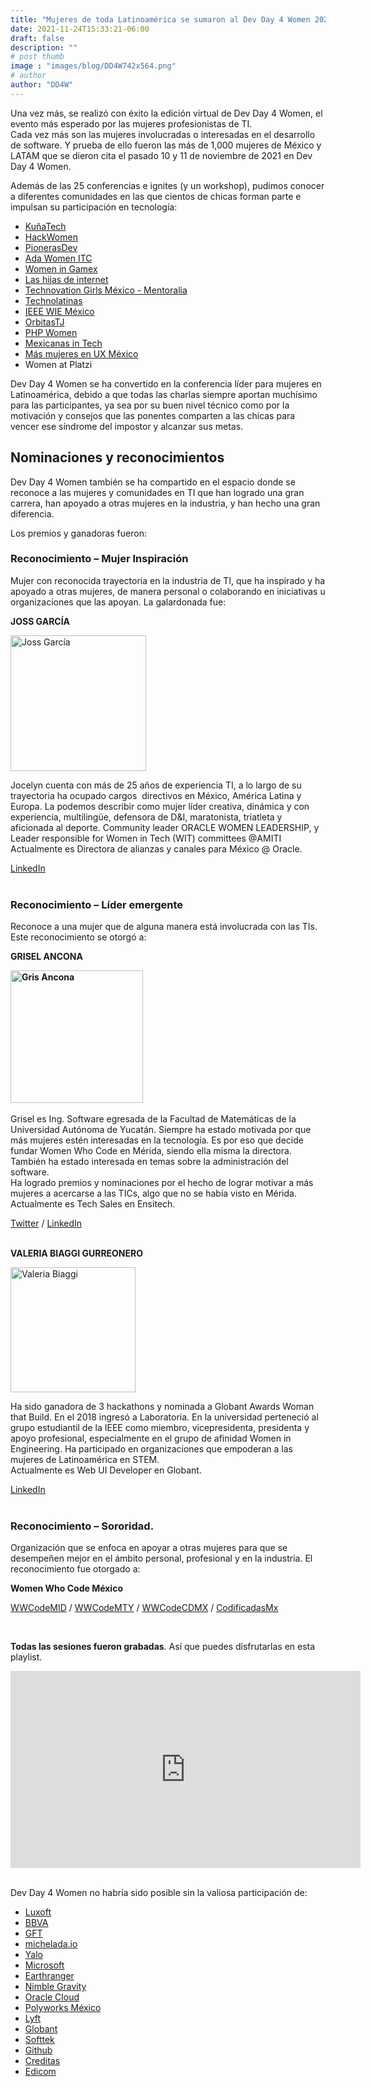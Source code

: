 ```yaml
---
title: "Mujeres de toda Latinoamérica se sumaron al Dev Day 4 Women 2021"
date: 2021-11-24T15:33:21-06:00
draft: false
description: ""
# post thumb
image : "images/blog/DD4W742x564.png"
# author
author: "DD4W"
---
```



<p>Una vez más, se realizó con éxito la edición virtual de Dev Day 4 Women, el evento más esperado por las mujeres profesionistas de TI.<br />
Cada vez más son las mujeres involucradas o interesadas en el desarrollo de software. Y prueba de ello fueron las más de 1,000 mujeres de México y LATAM que se dieron cita el pasado 10 y 11 de noviembre de 2021 en Dev Day 4 Women.</p>

<p>Además de las 25 conferencias e ignites (y un workshop), pudimos conocer a diferentes comunidades en las que cientos de chicas forman parte e impulsan su participación en tecnología:</p>

<ul>
	<li><a href="https://linktr.ee/KunaTech">KuñaTech</a></li>
	<li><a href="https://twitter.com/hack_women?s=21">HackWomen</a></li>
	<li><a href="https://www.instagram.com/pionerasdev/?hl=es-la">PionerasDev</a></li>
	<li><a href="https://www.facebook.com/adawomenitc/">Ada Women ITC</a></li>
	<li><a href="https://www.womeningamex.org/">Women in Gamex</a></li>
	<li><a href="https://twitter.com/hijasdeinternet">Las hijas de internet</a></li>
	<li><a href="https://www.mentoralia.org/">Technovation Girls México - Mentoralia</a></li>
	<li><a href="https://twitter.com/Technolatinas">Technolatinas</a></li>
	<li><a href="https://www.ieee.org/">IEEE WIE México</a></li>
	<li><a href="https://twitter.com/orbitastj?lang=es">OrbitasTJ</a></li>
	<li><a href="https://twitter.com/phpmx?lang=es">PHP Women</a></li>
	<li><a href="https://twitter.com/mexicanastech">Mexicanas in Tech</a></li>
	<li><a href="http://masmujeresux.mx.s3-website-us-east-1.amazonaws.com/">Más mujeres en UX México</a></li>
	<li>Women at Platzi</li>
</ul>

<p>Dev Day 4 Women se ha convertido en la conferencia líder para mujeres en Latinoamérica, debido a que todas las charlas siempre aportan muchísimo para las participantes, ya sea por su buen nivel técnico como por la motivación y consejos que las ponentes comparten a las chicas para vencer ese síndrome del impostor y alcanzar sus metas.</p>

<h2>Nominaciones y reconocimientos</h2>

<p>Dev Day 4 Women también se ha compartido en el espacio donde se reconoce a las mujeres y comunidades en TI que han logrado una gran carrera, han apoyado a otras mujeres en la industria, y han hecho una gran diferencia.</p>

<p>Los premios y ganadoras fueron:</p>

<h3>Reconocimiento – Mujer Inspiración</h3>

<p>Mujer con reconocida trayectoria en la industria de TI, que ha inspirado y ha apoyado a otras mujeres, de manera personal o colaborando en iniciativas u organizaciones que las apoyan. La galardonada fue:</p>

<p><strong>JOSS GARCÍA</strong></p>

<p><img alt="Joss García" data-entity-type="file" data-entity-uuid="0869f0e4-09df-4074-bc4e-315dab5e8818" height="217" src="https://sg.com.mx/sites/default/files/inline-images/Jocelyn.jpg" width="217" /></p>

<p>Jocelyn cuenta con más de 25 años de experiencia TI, a lo largo de su trayectoria ha ocupado cargos &nbsp;directivos en México, América Latina y Europa. La&nbsp;podemos describir como mujer líder creativa, dinámica y con experiencia, multilingüe, defensora de D&amp;I, maratonista, triatleta y aficionada al deporte. Community leader ORACLE WOMEN LEADERSHIP, y Leader responsible for Women in Tech (WIT) committees @AMITI&nbsp;<br />
Actualmente es Directora de alianzas y canales para México @ Oracle.</p>

<p><a href="https://www.linkedin.com/in/jocelyngarciacardiel/?originalSubdomain=mx" title="Linkekdin Joss García">LinkedIn</a><br />
&nbsp;</p>

<h3>Reconocimiento – Líder emergente</h3>

<p>Reconoce a una mujer que de alguna manera está involucrada con las TIs. Este reconocimiento se otorgó a:</p>

<p><strong>GRISEL ANCONA</strong></p>

<p><strong><img alt="Gris Ancona" data-entity-type="file" data-entity-uuid="58ff341d-7d9c-4c2b-b0aa-beab98d47968" height="212" src="https://sg.com.mx/sites/default/files/inline-images/Giz%20Ancona%20%281%29.jpg" width="212" /></strong><br />
&nbsp;&nbsp;<br />
Grisel es Ing. Software egresada de la Facultad de Matemáticas de la Universidad Autónoma de Yucatán. Siempre ha estado motivada por que más mujeres estén interesadas en la tecnología. Es por eso que decide fundar Women Who Code en Mérida, siendo ella misma la directora. También ha estado interesada en temas sobre la administración del software.<br />
Ha logrado premios y nominaciones por el hecho de lograr motivar a más mujeres a acercarse a las TICs, algo que no se había visto en Mérida. Actualmente es Tech Sales en Ensitech.</p>

<p><a href="https://twitter.com/grizancona?lang=es" title="Twitter Grisel">Twitter</a> / <a href="https://www.linkedin.com/in/grizancona/?originalSubdomain=mx" title="Linkedin Grisel">LinkedIn</a>&nbsp;<br />
&nbsp;</p>

<p><strong>VALERIA BIAGGI GURREONERO</strong></p>

<p><img alt="Valeria Biaggi" data-entity-type="file" data-entity-uuid="e4dc6b8c-2e06-4ae0-bf2e-74bc955d692a" height="200" src="https://sg.com.mx/sites/default/files/inline-images/Valeria.jpg" width="200" /></p>

<p>Ha sido ganadora de 3 hackathons y nominada a Globant Awards Woman that Build. En el 2018 ingresó a Laboratoria. En la universidad perteneció al grupo estudiantil de la IEEE como miembro, vicepresidenta, presidenta y apoyo profesional, especialmente en el grupo de afinidad Women in Engineering. Ha participado en organizaciones que empoderan a las mujeres de Latinoamérica en STEM.&nbsp;<br />
Actualmente es Web UI Developer en Globant.</p>

<p><a href="https://www.linkedin.com/in/vbiaggi/?originalSubdomain=pe" title="Linkedin Valeria">LinkedIn</a><br />
&nbsp;</p>

<h3>Reconocimiento – Sororidad.</h3>

<p>Organización que se enfoca en apoyar a otras mujeres para que se desempeñen mejor en el ámbito personal, profesional y en la industria. El reconocimiento fue otorgado a:</p>

<p><strong>Women Who Code México</strong></p>

<p><a href="https://twitter.com/WWCodeMID">WWCodeMID</a> / <a href="https://twitter.com/wwcodemty">WWCodeMTY</a>&nbsp;/ <a href="https://twitter.com/WWCodeCDMX">WWCodeCDMX</a> / <a href="https://twitter.com/CodificadasMx">CodificadasMx</a>&nbsp;</p>

<p>&nbsp;</p>

<p><strong>Todas las sesiones fueron grabadas</strong>. Así que puedes disfrutarlas en esta playlist.</p>

<p><iframe allow="accelerometer; autoplay; clipboard-write; encrypted-media; gyroscope; picture-in-picture" allowfullscreen="" frameborder="0" height="315" src="https://www.youtube.com/embed/videoseries?list=PLnLzwYW6HOC52eeKPdnqRbRbYe3mqWZ8z" title="YouTube video player" width="560"></iframe></p>

<p><br />
Dev Day 4 Women no habría sido posible sin la valiosa participación de:</p>

<ul>
	<li><a href="https://career.luxoft.com/locations/mexico/">Luxoft</a></li>
	<li><a href="https://www.bbva.mx/">BBVA</a></li>
	<li><a href="https://www.gft.com/mx/es/index/">GFT</a></li>
	<li><a href="https://michelada.io/">michelada.io</a></li>
	<li><a href="https://www.yalo.com/">Yalo</a></li>
	<li><a href="https://azure.microsoft.com/es-mx/resources/join-the-azure-developer-community/">Microsoft</a></li>
	<li><a href="https://earthranger.com/">Earthranger</a></li>
	<li><a href="https://nimblegravity.com/">Nimble Gravity</a></li>
	<li><a href="https://www.oracle.com/mx/cloud/">Oracle Cloud</a></li>
	<li><a href="https://www.polyworksmexico.com/">Polyworks México</a></li>
	<li><a href="https://www.lyft.com/careers">Lyft</a></li>
	<li><a href="https://www.globant.com/">Globant</a></li>
	<li><a href="https://www2.softtek.com/jobs">Softtek</a></li>
	<li><a href="https://github.com/">Github</a></li>
	<li><a href="https://www.creditas.mx/">Creditas</a></li>
	<li><a href="https://edicom.mx/">Edicom</a></li>
</ul>
